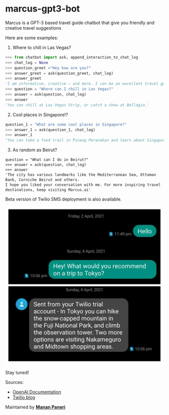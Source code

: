 # marcus-gpt3-bot

Marcus is a GPT-3 based travel guide chatbot that give you friendly and creative travel suggestions

Here are some examples:
1. Where to chill in Las Vegas?
  ```python
  >>> from chatbot import ask, append_interaction_to_chat_log
  >>> chat_log = None
  >>> question_greet ="Hey how are you?"
  >>> answer_greet = ask(question_greet, chat_log)
  >>> answer_greet
  'I am informative, creative — and more. I can be an excellent travel guide for you.'
  >>> question = "Where can I chill in Las Vegas?"
  >>> answer = ask(question, chat_log)
  >>> answer
  'You can chill at Las Vegas Strip, or catch a show at Bellagio.'
  ```
2. Cool places in Singapore!?
  ```python
  question_1 = "What are some cool places in Singapore?"
  >>> answer_1 = ask(question_1, chat_log)
  >>> answer_1
  "You can take a food trail in Pinang Peranakan and learn about Singapore's culture."
  ```
3. As random as Beirut?
  ```
  question = "What can I do in Beirut?"
  >>> answer = ask(question, chat_log)
  >>> answer
  'The city has various landmarks like the Mediterranean Sea, Ottoman Bank, Corniche Beirut and others.
  I hope you liked your conversation with me. For more inspiring travel    destinations, keep visiting Marcus.ai'
  ```
  
 Beta version of Twilio SMS deployment is also available.
 
 ![marcus_sms](marcus_sms.jpg)
 
 Stay tuned!
 
 Sources:
 * [OpenAI Documentation](https://beta.openai.com/docs/introduction)
 * [Twilio blog](https://www.twilio.com/blog/openai-gpt-3-chatbot-python-twilio-sms)
 
 Maintained by **[Manan Paneri](github.com/manan-paneri-99)**
  
